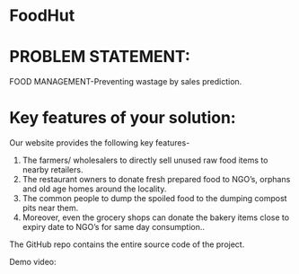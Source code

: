 # FoodHut

# PROBLEM STATEMENT:

FOOD MANAGEMENT-Preventing wastage by sales prediction.

# Key features of your solution: 

Our website provides the following key features-

1. The farmers/ wholesalers to directly sell unused raw food items to nearby retailers.
2. The restaurant owners to donate fresh prepared food to NGO’s, orphans and old age homes around the locality.
3. The common people to dump the spoiled food to the dumping compost pits near them.
4. Moreover, even the grocery shops can donate the bakery items close to expiry date to NGO’s for same day consumption..

The GitHub repo contains the entire source code of the project. 

Demo video:
